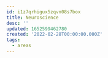 ```yaml
---
id: i1z7qrhigux5zqvn08s7box
title: Neuroscience
desc: ''
updated: 1652599462780
created: '2022-02-28T00:00:00.000Z'
tags:
  - areas
---
```


